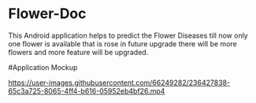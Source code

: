 # Flower-Doc
This Android application helps to predict the Flower Diseases till now only one flower is available that is rose in future upgrade there will be  more flowers and more feature will be upgraded.

#Application Mockup


https://user-images.githubusercontent.com/66249282/236427838-65c3a725-8065-4ff4-b616-05952eb4bf26.mp4
